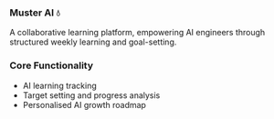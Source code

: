 ### Muster AI 💧
A collaborative learning platform, empowering AI engineers through structured weekly learning and goal-setting.

### Core Functionality

* AI learning tracking
* Target setting and progress analysis
* Personalised AI growth roadmap
